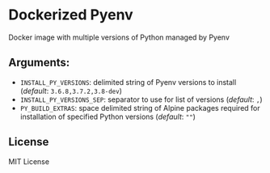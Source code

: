 # Dockerized Pyenv

Docker image with multiple versions of Python managed by Pyenv

## Arguments:
 - `INSTALL_PY_VERSIONS`: delimited string of Pyenv versions to install (_default_: `3.6.8,3.7.2,3.8-dev`)
 - `INSTALL_PY_VERSIONS_SEP`: separator to use for list of versions (_default_: `,`)
 - `PY_BUILD_EXTRAS`: space delimited string of Alpine packages required for installation of specified Python versions (_default_: `""`)
 
## License

MIT License

